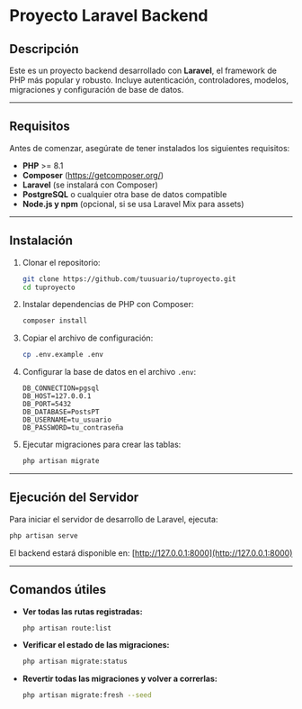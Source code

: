 # Proyecto Laravel Backend

## Descripción
Este es un proyecto backend desarrollado con **Laravel**, el framework de PHP más popular y robusto.
Incluye autenticación, controladores, modelos, migraciones y configuración de base de datos.

---

## Requisitos

Antes de comenzar, asegúrate de tener instalados los siguientes requisitos:

- **PHP** >= 8.1
- **Composer** (https://getcomposer.org/)
- **Laravel** (se instalará con Composer)
- **PostgreSQL** o cualquier otra base de datos compatible
- **Node.js y npm** (opcional, si se usa Laravel Mix para assets)

---

## Instalación

1. Clonar el repositorio:

   ```sh
   git clone https://github.com/tuusuario/tuproyecto.git
   cd tuproyecto
   ```

2. Instalar dependencias de PHP con Composer:

   ```sh
   composer install
   ```

3. Copiar el archivo de configuración:

   ```sh
   cp .env.example .env
   ```

4. Configurar la base de datos en el archivo `.env`:

   ```env
   DB_CONNECTION=pgsql
   DB_HOST=127.0.0.1
   DB_PORT=5432
   DB_DATABASE=PostsPT
   DB_USERNAME=tu_usuario
   DB_PASSWORD=tu_contraseña
   ```

5. Ejecutar migraciones para crear las tablas:

   ```sh
   php artisan migrate
   ```

---

## Ejecución del Servidor

Para iniciar el servidor de desarrollo de Laravel, ejecuta:

```sh
php artisan serve
```

El backend estará disponible en: [http://127.0.0.1:8000](http://127.0.0.1:8000)

---

## Comandos útiles

- **Ver todas las rutas registradas:**
  ```sh
  php artisan route:list
  ```
- **Verificar el estado de las migraciones:**
  ```sh
  php artisan migrate:status
  ```
- **Revertir todas las migraciones y volver a correrlas:**
  ```sh
  php artisan migrate:fresh --seed
  ```



